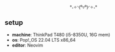 <div align=center>
  
°˖✧◝(⁰▿⁰)◜✧˖°
  
</div>

## setup
- **machine**: ThinkPad T480 (i5-8350U, 16G mem)
- **os**: Pop!_OS 22.04 LTS x86_64
- **editor**: Neovim
